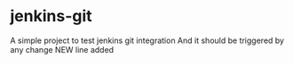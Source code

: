 # jenkins-git

A simple project to test jenkins git integration
And it should be triggered by any change
NEW line added
